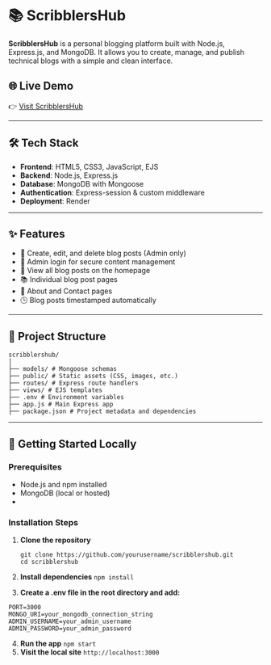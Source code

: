 # 📚 ScribblersHub

**ScribblersHub** is a personal blogging platform built with Node.js, Express.js, and MongoDB. It allows you to create, manage, and publish technical blogs with a simple and clean interface.

## 🌐 Live Demo

👉 [Visit ScribblersHub](https://scribblershub.onrender.com)

---

## 🛠️ Tech Stack

- **Frontend**: HTML5, CSS3, JavaScript, EJS
- **Backend**: Node.js, Express.js
- **Database**: MongoDB with Mongoose
- **Authentication**: Express-session & custom middleware
- **Deployment**: Render

---

## ✨ Features

- 📝 Create, edit, and delete blog posts (Admin only)
- 🔐 Admin login for secure content management
- 📄 View all blog posts on the homepage
- 📚 Individual blog post pages
- 📃 About and Contact pages
- 🕒 Blog posts timestamped automatically

---

## 📁 Project Structure
```
scribblershub/
│
├── models/ # Mongoose schemas
├── public/ # Static assets (CSS, images, etc.)
├── routes/ # Express route handlers
├── views/ # EJS templates
├── .env # Environment variables
├── app.js # Main Express app
├── package.json # Project metadata and dependencies
```

---

## 🚀 Getting Started Locally

### Prerequisites

- Node.js and npm installed
- MongoDB (local or hosted)
- 
### Installation Steps
1. **Clone the repository**
   ```
   git clone https://github.com/yourusername/scribblershub.git
   cd scribblershub
   ```

2. **Install dependencies**
```npm install```

3. **Create a .env file in the root directory and add:**
```env
PORT=3000
MONGO_URI=your_mongodb_connection_string
ADMIN_USERNAME=your_admin_username
ADMIN_PASSWORD=your_admin_password
```
4. **Run the app**
   ```npm start```
5. **Visit the local site**
```http://localhost:3000```
